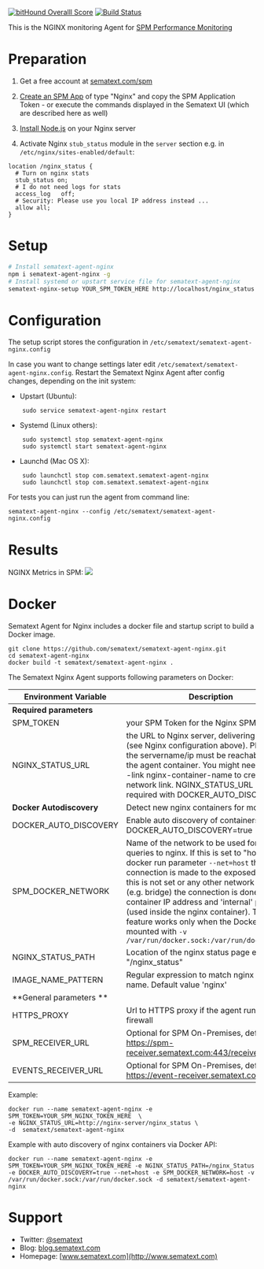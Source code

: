 [![bitHound Overalll Score](https://www.bithound.io/github/sematext/sematext-agent-nginx/badges/score.svg)](https://www.bithound.io/github/sematext/sematext-agent-nginx) [![Build Status](https://travis-ci.org/sematext/sematext-agent-nginx.svg?branch=master)](https://travis-ci.org/sematext/sematext-agent-nginx)

This is the NGINX monitoring Agent for [SPM Performance Monitoring](http://sematext.com/spm/)


# Preparation 

1. Get a free account at [sematext.com/spm](https://apps.sematext.com/users-web/register.do)  

2. [Create an SPM App](https://apps.sematext.com/spm-reports/registerApplication.do) of type "Nginx" and copy the SPM Application Token - or execute the commands displayed in the Sematext UI (which are described here as well)

3. [Install Node.js](https://nodejs.org/en/download/package-manager/) on your Nginx server

4. Activate Nginx ```stub_status``` module in the ```server``` section e.g. in ```/etc/nginx/sites-enabled/default```: 
```
location /nginx_status {
  # Turn on nginx stats
  stub_status on;
  # I do not need logs for stats
  access_log   off;
  # Security: Please use you local IP address instead ...
  allow all;
}
```        

# Setup 
```sh
# Install sematext-agent-nginx 
npm i sematext-agent-nginx -g
# Install systemd or upstart service file for sematext-agent-nginx 
sematext-nginx-setup YOUR_SPM_TOKEN_HERE http://localhost/nginx_status
```
# Configuration 

The setup script stores the configuration in ```/etc/sematext/sematext-agent-nginx.config```

In case you want to change settings later edit ```/etc/sematext/sematext-agent-nginx.config```. Restart the Sematext Nginx Agent after config changes, depending on the init system:
- Upstart (Ubuntu):  
```
    sudo service sematext-agent-nginx restart 
```
- Systemd (Linux others):  
```
    sudo systemctl stop sematext-agent-nginx
    sudo systemctl start sematext-agent-nginx
```
- Launchd (Mac OS X): 
```
    sudo launchctl stop com.sematext.sematext-agent-nginx
    sudo launchctl stop com.sematext.sematext-agent-nginx
```

For tests you can just run the agent from command line:
```
sematext-agent-nginx --config /etc/sematext/sematext-agent-nginx.config
```

# Results

NGINX Metrics in SPM: 
![](https://raw.githubusercontent.com/sematext/sematext-agent-nginx/master/nginx-report-screenshot.png)

# Docker 

Sematext Agent for Nginx includes a docker file and startup script to build a Docker image. 
```
git clone https://github.com/sematext/sematext-agent-nginx.git
cd sematext-agent-nginx
docker build -t sematext/sematext-agent-nginx .
```

The Sematext Nginx Agent supports following parameters on Docker: 

| Environment Variable | Description |
|----------------------|-------------|
| **Required parameters**  |         |
| SPM_TOKEN                | your SPM Token for the Nginx SPM App |
| NGINX_STATUS_URL          | the URL to Nginx server, delivering the stats (see Nginx configuration above). Please note the servername/ip must be reachable from the agent container. You might need to use --link nginx-container-name to create the network link. NGINX_STATUS_URL is not required with DOCKER_AUTO_DISCOVERY.|
|**Docker Autodiscovery** | Detect new nginx containers for monitoring! |
| DOCKER_AUTO_DISCOVERY | Enable auto discovery of containers e.g. DOCKER_AUTO_DISCOVERY=true |
| SPM_DOCKER_NETWORK | Name of the network to be used for HTTP queries to nginx. If this is set to "host" and docker run parameter ```--net=host``` the connection is made to the exposed ports. If this is not set or any other network name  (e.g. bridge) the connection is done via nginx container IP address and 'internal' port 80 (used inside the nginx container). This feature works only when the Docker socket is mounted with ```-v /var/run/docker.sock:/var/run/docker.sock```| 
| NGINX_STATUS_PATH  | Location of the nginx status page e.g. "/nginx_status" |
| IMAGE_NAME_PATTERN | Regular expression to match nginx image name. Default  value 'nginx'|
| **General parameters ** | |
| HTTPS_PROXY              | Url to HTTPS proxy if the agent runs behind a firewall |
| SPM_RECEIVER_URL         | Optional for SPM On-Premises, default value: https://spm-receiver.sematext.com:443/receiver/v1/_bulk |
| EVENTS_RECEIVER_URL      | Optional for SPM On-Premises, default value: https://event-receiver.sematext.com |


Example:
```
docker run --name sematext-agent-nginx -e SPM_TOKEN=YOUR_SPM_NGINX_TOKEN_HERE  \ 
-e NGINX_STATUS_URL=http://nginx-server/nginx_status \ 
-d  sematext/sematext-agent-nginx
```

Example with auto discovery of nginx containers via Docker API: 
```
docker run --name sematext-agent-nginx -e SPM_TOKEN=YOUR_SPM_NGINX_TOKEN_HERE -e NGINX_STATUS_PATH=/nginx_Status -e DOCKER_AUTO_DISCOVERY=true --net=host -e SPM_DOCKER_NETWORK=host -v /var/run/docker.sock:/var/run/docker.sock -d sematext/sematext-agent-nginx
```


# Support 

- Twitter: [@sematext](http://www.twitter.com/sematext)
- Blog: [blog.sematext.com](http://blog.sematext.com)
- Homepage: [www.sematext.com](http://www.sematext.com)


